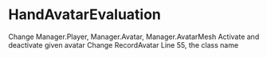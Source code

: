 # HandAvatarEvaluation

Change Manager.Player, Manager.Avatar, Manager.AvatarMesh
Activate and deactivate given avatar
Change RecordAvatar Line 55, the class name
